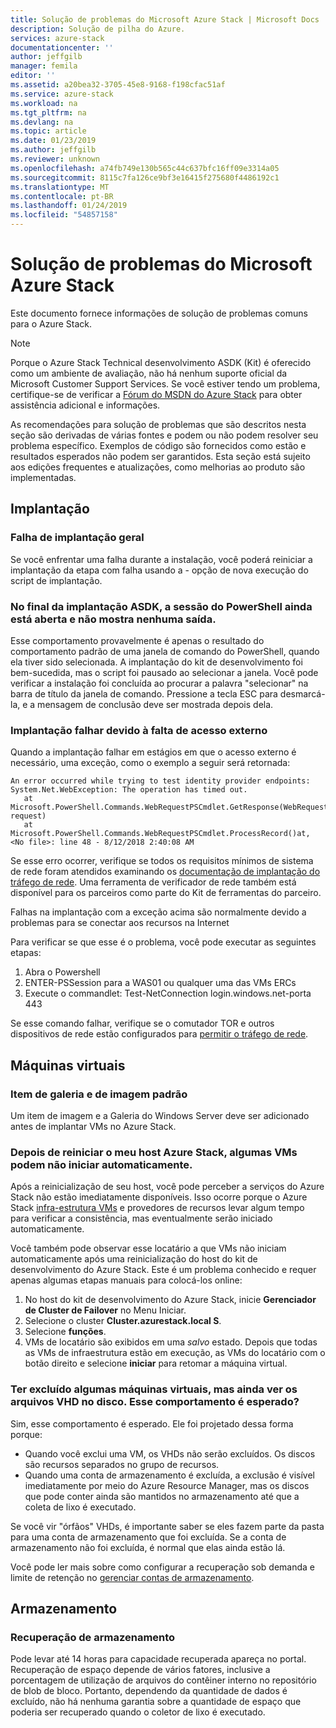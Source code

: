 ```yaml
---
title: Solução de problemas do Microsoft Azure Stack | Microsoft Docs
description: Solução de pilha do Azure.
services: azure-stack
documentationcenter: ''
author: jeffgilb
manager: femila
editor: ''
ms.assetid: a20bea32-3705-45e8-9168-f198cfac51af
ms.service: azure-stack
ms.workload: na
ms.tgt_pltfrm: na
ms.devlang: na
ms.topic: article
ms.date: 01/23/2019
ms.author: jeffgilb
ms.reviewer: unknown
ms.openlocfilehash: a74fb749e130b565c44c637bfc16ff09e3314a05
ms.sourcegitcommit: 8115c7fa126ce9bf3e16415f275680f4486192c1
ms.translationtype: MT
ms.contentlocale: pt-BR
ms.lasthandoff: 01/24/2019
ms.locfileid: "54857158"
---
```

# <a name="microsoft-azure-stack-troubleshooting"></a>Solução de problemas do Microsoft Azure Stack

Este documento fornece informações de solução de problemas comuns para o Azure Stack. 

> [!NOTE]
> Porque o Azure Stack Technical desenvolvimento ASDK (Kit) é oferecido como um ambiente de avaliação, não há nenhum suporte oficial da Microsoft Customer Support Services. Se você estiver tendo um problema, certifique-se de verificar a [Fórum do MSDN do Azure Stack](https://social.msdn.microsoft.com/Forums/azure/home?forum=azurestack) para obter assistência adicional e informações.  

As recomendações para solução de problemas que são descritos nesta seção são derivadas de várias fontes e podem ou não podem resolver seu problema específico. Exemplos de código são fornecidos como estão e resultados esperados não podem ser garantidos. Esta seção está sujeito aos edições frequentes e atualizações, como melhorias ao produto são implementadas.

## <a name="deployment"></a>Implantação
### <a name="general-deployment-failure"></a>Falha de implantação geral
Se você enfrentar uma falha durante a instalação, você poderá reiniciar a implantação da etapa com falha usando a - opção de nova execução do script de implantação.  

### <a name="at-the-end-of-asdk-deployment-the-powershell-session-is-still-open-and-doesnt-show-any-output"></a>No final da implantação ASDK, a sessão do PowerShell ainda está aberta e não mostra nenhuma saída.
Esse comportamento provavelmente é apenas o resultado do comportamento padrão de uma janela de comando do PowerShell, quando ela tiver sido selecionada. A implantação do kit de desenvolvimento foi bem-sucedida, mas o script foi pausado ao selecionar a janela. Você pode verificar a instalação foi concluída ao procurar a palavra "selecionar" na barra de título da janela de comando.  Pressione a tecla ESC para desmarcá-la, e a mensagem de conclusão deve ser mostrada depois dela.

### <a name="deployment-fails-due-to-lack-of-external-access"></a>Implantação falhar devido à falta de acesso externo
Quando a implantação falhar em estágios em que o acesso externo é necessário, uma exceção, como o exemplo a seguir será retornada:

```
An error occurred while trying to test identity provider endpoints: System.Net.WebException: The operation has timed out.
   at Microsoft.PowerShell.Commands.WebRequestPSCmdlet.GetResponse(WebRequest request)
   at Microsoft.PowerShell.Commands.WebRequestPSCmdlet.ProcessRecord()at, <No file>: line 48 - 8/12/2018 2:40:08 AM
```
Se esse erro ocorrer, verifique se todos os requisitos mínimos de sistema de rede foram atendidos examinando os [documentação de implantação do tráfego de rede](deployment-networking.md). Uma ferramenta de verificador de rede também está disponível para os parceiros como parte do Kit de ferramentas do parceiro.

Falhas na implantação com a exceção acima são normalmente devido a problemas para se conectar aos recursos na Internet

Para verificar se que esse é o problema, você pode executar as seguintes etapas:

1. Abra o Powershell
2. ENTER-PSSession para a WAS01 ou qualquer uma das VMs ERCs
3. Execute o commandlet: Test-NetConnection login.windows.net-porta 443

Se esse comando falhar, verifique se o comutador TOR e outros dispositivos de rede estão configurados para [permitir o tráfego de rede](azure-stack-network.md).

## <a name="virtual-machines"></a>Máquinas virtuais
### <a name="default-image-and-gallery-item"></a>Item de galeria e de imagem padrão
Um item de imagem e a Galeria do Windows Server deve ser adicionado antes de implantar VMs no Azure Stack.

### <a name="after-restarting-my-azure-stack-host-some-vms-may-not-automatically-start"></a>Depois de reiniciar o meu host Azure Stack, algumas VMs podem não iniciar automaticamente.
Após a reinicialização de seu host, você pode perceber a serviços do Azure Stack não estão imediatamente disponíveis.  Isso ocorre porque o Azure Stack [infra-estrutura VMs](../azure-stack/asdk/asdk-architecture.md#virtual-machine-roles) e provedores de recursos levar algum tempo para verificar a consistência, mas eventualmente serão iniciado automaticamente.

Você também pode observar esse locatário a que VMs não iniciam automaticamente após uma reinicialização do host do kit de desenvolvimento do Azure Stack. Este é um problema conhecido e requer apenas algumas etapas manuais para colocá-los online:

1.  No host do kit de desenvolvimento do Azure Stack, inicie **Gerenciador de Cluster de Failover** no Menu Iniciar.
2.  Selecione o cluster **Cluster.azurestack.local S**.
3.  Selecione **funções**.
4.  VMs de locatário são exibidos em uma *salvo* estado. Depois que todas as VMs de infraestrutura estão em execução, as VMs do locatário com o botão direito e selecione **iniciar** para retomar a máquina virtual.

### <a name="i-have-deleted-some-virtual-machines-but-still-see-the-vhd-files-on-disk-is-this-behavior-expected"></a>Ter excluído algumas máquinas virtuais, mas ainda ver os arquivos VHD no disco. Esse comportamento é esperado?
Sim, esse comportamento é esperado. Ele foi projetado dessa forma porque:

* Quando você exclui uma VM, os VHDs não serão excluídos. Os discos são recursos separados no grupo de recursos.
* Quando uma conta de armazenamento é excluída, a exclusão é visível imediatamente por meio do Azure Resource Manager, mas os discos que pode conter ainda são mantidos no armazenamento até que a coleta de lixo é executado.

Se você vir "órfãos" VHDs, é importante saber se eles fazem parte da pasta para uma conta de armazenamento que foi excluída. Se a conta de armazenamento não foi excluída, é normal que elas ainda estão lá.

Você pode ler mais sobre como configurar a recuperação sob demanda e limite de retenção no [gerenciar contas de armazenamento](azure-stack-manage-storage-accounts.md).

## <a name="storage"></a>Armazenamento
### <a name="storage-reclamation"></a>Recuperação de armazenamento
Pode levar até 14 horas para capacidade recuperada apareça no portal. Recuperação de espaço depende de vários fatores, inclusive a porcentagem de utilização de arquivos do contêiner interno no repositório de blob de bloco. Portanto, dependendo da quantidade de dados é excluído, não há nenhuma garantia sobre a quantidade de espaço que poderia ser recuperado quando o coletor de lixo é executado.

